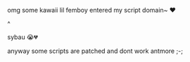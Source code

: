 omg some kawaii lil femboy entered my script domain~ ❤

^

sybau 😭💔


anyway some scripts are patched and dont work antmore ;-;
